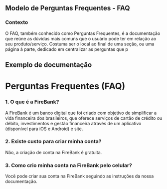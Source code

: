 ## Modelo de Perguntas Frequentes - FAQ

### Contexto 
O FAQ, também conhecido como Perguntas Frequentes, é a documentação que reúne as dúvidas mais comuns que o usuário pode ter em relação ao seu produto/serviço. Costuma ser o local ao final de uma seção, ou uma página à parte, dedicado em centralizar as perguntas que p

## Exemplo de documentação 

# Perguntas Frequentes (FAQ)

### 1. O que é a FireBank?

A FireBank é um banco digital que foi criado com objetivo de simplificar a vida financeira dos brasileiros, que oferece serviços de cartão de crédito ou débito, investimentos e gestão financeira através de um aplicativo (disponível para iOS e Android) e site. 

### 2. Existe custo para criar minha conta?

Não, a criação de conta na FireBank é gratuita. 

### 3. Como crio minha conta na FireBank pelo celular?

Você pode criar sua conta na FireBank seguindo as instruções da nossa documentação. 